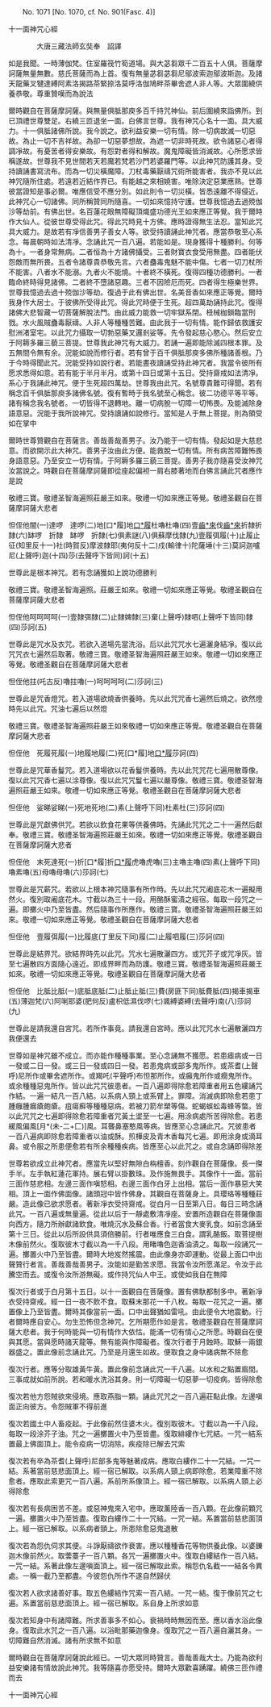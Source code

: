 ﻿　　No. 1071 [No. 1070, cf. No. 901(Fasc. 4)]

十一面神咒心經

　　　　大唐三藏法師玄奘奉　詔譯


如是我聞。一時薄伽梵。住室羅筏竹筍道場。與大苾芻眾千二百五十人俱。菩薩摩訶薩無量無數。慈氏菩薩而為上首。復有無量苾芻苾芻尼鄔波索迦鄔波斯迦。及諸天龍藥叉犍達縛阿素洛揭路茶緊捺洛莫呼洛伽鳩畔茶畢舍遮人非人等。大眾圍繞供養恭敬。尊重贊嘆而為說法

爾時觀自在菩薩摩訶薩。與無量俱胝那庾多百千持咒神仙。前后圍繞來詣佛所。到已頂禮世尊雙足。右繞三匝退坐一面。白佛言世尊。我有神咒心名十一面。具大威力。十一俱胝諸佛所說。我今說之。欲利益安樂一切有情。除一切病故滅一切惡故。為止一切不吉祥故。為卻一切惡夢想故。為遮一切非時死故。欲令諸惡心者得調凈故。有憂苦者得安樂故。有怨對者得和解故。魔鬼障礙皆消滅故。心所愿求皆稱遂故。世尊我不見世間若天若魔若梵若沙門若婆羅門等。以此神咒防護其身。受持讀誦書寫流布。而為一切災橫魔障。刀杖毒藥厭禱咒術所能害者。我亦不見以此神咒隨所住處。若遠若近結作界已。有能越之來相嬈害。唯除決定惡業應熟。世尊彼當證知是事必爾。唯應信受不應分別。如此則令一切災橫。皆悉遠離不得侵近。此神咒心一切諸佛。同所稱贊同所隨喜。一切如來憶持守護。世尊我憶過去過殑伽沙等劫前。有佛出世。名百蓮花眼無障礙頂熾盛功德光王如來應正等覺。我于爾時作大仙人。從彼世尊受得此咒。得此咒時見十方佛。應時證得無生法忍。當知此咒具大威力。是故若有凈信善男子善女人等。欲受持讀誦此神咒者。應當恭敬至心系念。每晨朝時如法清凈。念誦此咒一百八遍。若能如是。現身獲得十種勝利。何等為十。一者身常無病。二者恒為十方諸佛攝受。三者財寶衣食受用無盡。四者能伏怨敵而無所畏。五者令諸尊貴恭敬先言。六者蠱毒鬼魅不能中傷。七者一切刀杖所不能害。八者水不能溺。九者火不能燒。十者終不橫死。復得四種功德勝利。一者臨命終時得見諸佛。二者終不墮諸惡趣。三者不因險厄而死。四者得生極樂世界。世尊我憶過去過十殑伽沙等劫。復過于此有佛出世。名美音香如來應正等覺。爾時我身作大居士。于彼佛所受得此咒。得此咒時便于生死。超四萬劫誦持此咒。復得諸佛大悲智藏一切菩薩解脫法門。由此威力能救一切牢獄系閉。杻械枷鎖臨當刑戮。水火風賊蠱毒厭禱。人非人等種種苦難。由此我于一切有情。能作歸依救護安慰洲渚室宅。以此咒力攝取一切勃惡藥叉邏剎娑等。先令發起慈心愍心。然后安立于阿耨多羅三藐三菩提。世尊我此神咒有大威力。若誦一遍即能除滅四根本罪。及五無間令無有余。況能如說而修行者。若有曾于百千俱胝那庾多佛所種諸善根。乃于今時得聞此咒。況能受持如說行者。若能晝夜讀誦受持此神咒者。我當令彼所有愿求悉得如意。若有能于半月半月。或第十四日或第十五日。受持齋戒如法清凈。系心于我誦此神咒。便于生死超四萬劫。世尊我由此咒。名號尊貴難可得聞。若有稱念百千俱胝那庾多諸佛名號。復有暫時于我名號至心稱念。彼二功德平等平等。諸有稱念我名號者。一切皆得不退轉地。離一切病脫一切障一切怖畏。及能滅除身語意惡。況能于我所說神咒。受持讀誦如說修行。當知是人于無上菩提。則為領受如在掌中

爾時世尊贊觀自在菩薩言。善哉善哉善男子。汝乃能于一切有情。發起如是大慈悲意。而欲開示此大神咒。善男子汝由此方便。能救脫一切有情。所有病苦障難怖畏身語意惡。乃至安立一切有情。于阿耨多羅三藐三菩提。善男子我亦隨喜受汝神咒汝當說之。時觀自在菩薩摩訶薩即從座起偏袒一肩右膝著地而白佛言誦此咒者應作是說

敬禮三寶。敬禮圣智海遍照莊嚴王如來。敬禮一切如來應正等覺。敬禮圣觀自在菩薩摩訶薩大悲者

怛侄他闇(一)達啰　達啰(二)地[口*履]地[口*履](三)杜嚕杜嚕(四)壹[齒*來](去聲呼下同)伐[齒*來](五)折隸折隸(六)缽啰　折隸　缽啰　折隸(七)俱素謎(八)俱蘇摩伐隸(九)壹履弭履(十)止履止征(知里反十一)社(時賀反)摩波隸耶(夷何反十二)戍(輸律十)陀薩埵(十三)莫訶迦嚧尼(上聲呼)迦(十四)莎(去聲呼下皆同)訶(十五)

世尊此是根本神咒。若有念誦獲如上說功德勝利

敬禮三寶。敬禮圣智海遍照。莊嚴王如來。敬禮一切如來應正等覺。敬禮圣觀自在菩薩摩訶薩大悲者

怛侄他呵呵呵呵(一)壹隸弭隸(二)止隸婢隸(三)棄(上聲呼)隸呬(上聲呼下皆同)隸(四)莎訶(五)

世尊此是咒水及衣咒。若欲入道場先當洗浴。后以此咒咒水七遍灑身結凈。復以此咒咒衣七遍然后取著。敬禮三寶。敬禮圣智海遍照莊嚴王如來。敬禮一切如來應正等覺。敬禮圣觀自在菩薩摩訶薩大悲者

怛侄他拄(吒古反)嚕拄嚕(一)呵呵呵呵(二)莎訶(三)

世尊此是咒香燈咒。若入道場欲燒香供養時。先以此咒咒香七遍然后燒之。欲然燈時先以此咒。咒油七遍后以然燈

敬禮三寶。敬禮圣智海遍照莊嚴王如來敬禮一切如來應正等覺。敬禮圣觀自在菩薩摩訶薩大悲者

怛侄他　死履死履(一)地履地履(二)死[口*履]地[口*履](三)莎訶(四)

世尊此是咒華香鬘咒。若入道場欲以花香鬘供養時。先以此咒咒花七遍用散尊像。復以此咒咒香七遍以涂尊像。復以此咒咒鬘七遍以嚴尊像。敬禮三寶。敬禮圣智海遍照莊嚴王如來。敬禮一切如來應正等覺。敬禮圣觀自在菩薩摩訶薩大悲者

怛侄他　娑睇娑睇(一)死地死地(二)素(上聲呼下同)杜素杜(三)莎訶(四)

世尊此是咒獻佛供咒。若欲以飲食花果等供養佛時。先誦此咒咒之二十一遍然后獻奉。敬禮三寶。敬禮圣智海遍照莊嚴王如來。敬禮一切如來應正等覺。敬禮圣觀自在菩薩摩訶薩大悲者

怛侄他　末死達死(一)折[口*履]折[口*履](二)虎嚕虎嚕(三)主嚕主嚕(四)素(上聲呼下同)嚕素嚕(五)母嚕母嚕(六)莎訶(七)

世尊此是咒薪咒。若欲以上根本神咒隨事有所作時。先以此咒咒阇底花木一遍擬用然火。復別取阇底花木。寸截以為三十一段。用酪酥蜜漬之經宿。每取一段咒之一遍。即擲火中乃至皆盡。然后隨事作所應作。敬禮三寶。敬禮圣智海遍照莊嚴王如來。敬禮一切如來應正等覺。敬禮圣觀自在菩薩摩訶薩大悲者

怛侄他　壹履弭履(一)比履底(丁里反下同)履(二)止履呬履(三)莎訶(四)

世尊此是結界咒。欲結界時先以此咒。咒水七遍散灑四方。或咒芥子或咒凈灰。皆至七遍散四方面隨心遠近。即成界畔而為防護。敬禮三寶。敬禮圣智海遍照莊嚴王如來。敬禮一切如來應正等覺。敬禮圣觀自在菩薩摩訶薩大悲者

怛侄他　比胝比胝(一)底胝底胝(二)止胝止胝(三)費(房匪下同)胝費胝(四)揭車揭車(五)薄迦梵(六)阿唎耶婆(肥何反)盧枳低濕伐啰(七)颯縛婆縛(去聲呼)南(八)莎訶(九)

世尊此是請我還自宮咒。若所作事竟。請我還自宮時。應以此咒咒水七遍散灑四方我便還去

世尊如是神咒雖不成立。而亦能作種種事業。至心念誦無不獲愿。若患瘧病或一日一發或二日一發。或三日一發或四日一發。若患鬼病或部多鬼所作。或茶耆(上聲呼)尼所作或畢舍遮所作。或羯吒(平聲呼)布怛那所作。或癲鬼所作或癇鬼所作。或余種種惡鬼所作。皆以此咒咒彼患者。一百八遍即得除愈若障重者用五色縷誦咒作結。一遍一結凡一百八結。以系病人頸上或系臂上。罪障。消滅病即除愈若患丁腫癰腫瘺瘡皰瘡。疽瘍癬等種種惡病。若被刀箭牟槊等傷。蛇蝎蜈蚣毒蜂等螫。皆以此咒咒之七遍即得除愈若障重者咒黃土埿至一七遍。用涂病處所苦得除愈。若患緩風偏風[月*(未-二+匚)]風。耳聾鼻塞憨風等病。皆應至心念誦此咒。咒彼患者一百八遍病即除愈若障重者以油或酥。煎樺皮及青木香每咒七遍。即用涂身或滴耳鼻。或令服之所患便愈若有所余種種疾病。皆應至心以此咒之。或自念誦即得除差

世尊若欲成立此神咒者。應當先以堅好無隙白栴檀香。刻作觀自在菩薩像。長一搩手半。左手執紅蓮花軍持。展右臂以掛數珠。及作施無畏手。其像作十一面。當前三面作慈悲相。左邊三面作嗔怒相。右邊三面作白牙上出相。當后一面作暴惡大笑相。頂上一面作佛面像。諸頭冠中皆作佛身。其觀自在菩薩身上。具瓔珞等種種莊嚴。造此像已欲求愿者。著新凈衣受持齋戒。從白月一日至第八日。每日三時念誦此咒。一百八遍或無量遍。從此以后于一靜處敷清凈座。安置所造觀自在菩薩像面向西方。隨力所辦獻諸飲食。唯燒沉水及蘇合香。行者當食大麥乳食。如前念誦至第十三日。從此以后所設供具須倍勝前。行者唯應食三白食。謂乳酪飯。取菩提樹木像前然火。復取彼木寸截以為一千八段。用睹嚕色迦香油漬之。每取一段誦咒一遍。擲置火中乃至皆盡。爾時大地岌然搖震。由此像身亦即運動。從最上面口中出聲贊行者言。善哉善哉善男子。汝能如是勤苦求愿。我當令汝所愿滿足。令汝于此騰空而去。或復令汝所游無礙。或作持咒仙人中王。或使如我自在無障

復次行者或于白月第十五日。以十一面觀自在菩薩像。置有佛馱都制多中。著新凈衣受持齋戒。經一日一夜不飲不食。取蘇末那花一千八枚。每取一花咒之一遍。擲置像上乃至皆盡。爾時其像當前一面。口中出聲猶如雷吼。由此便令大地震動。行者爾時應自安心。勿生恐怖但念神咒。乞所期愿作如是言。敬禮圣觀自在菩薩摩訶薩大悲者。我于何時能與一切有情作大依怙。能滿一切有情心之所愿。時觀自在便與其愿。當與愿時諸天龍等。無有能與作障礙者。復次行者于月蝕時。取穌一兩銀器盛之。置此像前念誦此咒。乃至是月還生如故。便取食之身中諸病無不除愈

復次行者。應等分取雄黃牛黃。置此像前念誦此咒一千八遍。以水和之點置眉間。三事成就如前所說。若和暖水洗浴其身。則一切障礙一切惡夢一切疫病。皆得除愈

復次若他方怨賊欲來侵境。應取燕脂一顆。誦此咒咒之一百八遍莊點此像。左邊嗔面正向彼方。令怨賊軍不得前進

復次若國土中人畜疫起。于此像前然住婆木火。復別取彼木。寸截以為一千八段。每取一段涂芥子油。咒之一遍擲置火中乃至皆盡。復取緋縷作七咒結。一咒一結系置最上佛面頂上。能令疫病一切消除。疾疫除已解去咒索

復次若有卒為茶耆(上聲呼)尼部多鬼等魅著成病。應取白縷作二十一咒結。一咒一結。系著當前慈悲面頂上。經一宿已解取。以系病人頸上病即除愈。若業障重不除愈者。應取此索更咒一百八遍。系前所系像頂上。經一宿已解取。以系病人頸上必得除愈

復次若有長病困苦不差。或惡神鬼來入宅中。應取薰陸香一百八顆。在此像前顆咒一遍。擲置火中乃至皆盡。復取白縷作二十一咒結。一咒一結。系置當前慈悲面頂上。經一宿已解取。以系病者頸上。所患除愈惡鬼退散

復次若為怨仇伺求其便。斗諍厭禱欲作衰害。應以種種香花等物供養此像。以婆鑠迦木像前然火。取蕓薹子一百八顆。各咒一遍擲置火中。復取白縷結作一百八結。一咒一結。系著此像左邊嗔面頂上。經一宿已解取此索。稱怨仇名截一一結各令異處。一稱一截乃至都盡。今彼怨仇所作不遂自然歸伏

復次若人欲求諸善好事。取五色縷結作咒索一百八結。一咒一結。復于像前咒之七遍。系置當前慈悲面頂上。經一宿已解取。系自身上所求如意

復次若知身中有諸障難。所求善事多不如心。衰禍時時無因而至。應以香水浴此像身。復取此水咒之一百八遍。以浴毗那藥迦像身。復取咒之一百八遍自灑其身。一切障難自然消滅。諸有所求無不如意

爾時觀自在菩薩摩訶薩說此經已。一切大眾同時贊言。善哉善哉大士。乃能為欲利益安樂諸有情故說此神咒。我等隨喜亦愿受持。爾時大眾歡喜踴躍。繞佛三匝作禮而去

十一面神咒心經
